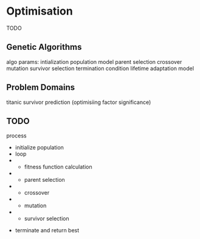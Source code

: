 # Optimisation
TODO

## Genetic Algorithms
algo params:
intialization
population model
parent selection
crossover
mutation
survivor selection
termination condition
lifetime adaptation model

## Problem Domains
titanic survivor prediction (optimisiing factor significance)

## TODO
process
+ initialize population
+ loop
+ * fitness function calculation
+ * parent selection
+ * crossover
+ * mutation
+ * survivor selection
- terminate and return best

